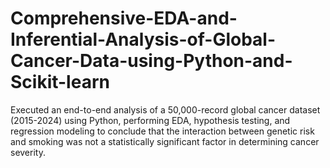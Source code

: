# Comprehensive-EDA-and-Inferential-Analysis-of-Global-Cancer-Data-using-Python-and-Scikit-learn
Executed an end-to-end analysis of a 50,000-record global cancer dataset (2015-2024) using Python, performing EDA, hypothesis testing, and regression modeling to conclude that the interaction between genetic risk and smoking was not a statistically significant factor in determining cancer severity.
